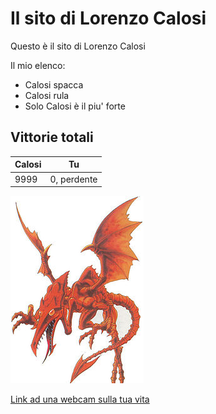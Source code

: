 # Il sito di Lorenzo Calosi

Questo è il sito di Lorenzo Calosi

Il mio elenco:
- Calosi spacca
- Calosi rula
- Solo Calosi è il piu' forte

## Vittorie totali

| Calosi  | Tu  |
|---|---|
| 9999  | 0, perdente  |

![Ridley Image](img/ridley_image.jpg)

[Link ad una webcam sulla tua vita](https://www.youtube.com/watch?v=gUmLjTOkHzs)
